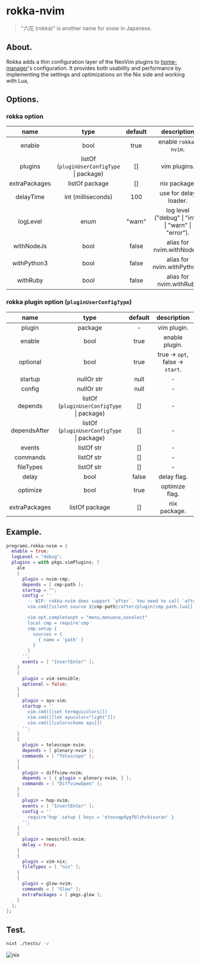 # rokka-nvim 

> "六花 (rokka)" is another name for snow in Japanese.

## About.

Rokka adds a thin configuration layer of the NeoVim plugins to [home-manager](https://github.com/nix-community/home-manager)'s configuration.
It provides both usability and performance by implementing the settings and optimizations on the Nix side and working with Lua, 

## Options.

### rokka option

| name | type | default | description |
|:-:|:-:|:-:|:-:|
| enable | bool | true | enable `rokka-nvim`. |
| plugins | listOf (`pluginUserConfigType` \| package) | [] | vim plugins. |
| extraPackages | listOf package | [] | nix package. |
| delayTime | int (milliseconds) | 100 | use for delay loader. |
| logLevel | enum | "warn" | log level ("debug" \| "info" \| "warn" \| "error"). |
| withNodeJs | bool | false | alias for nvim.withNodeJs |
| withPython3 | bool | false | alias for nvim.withPython3 |
| withRuby | bool | false | alias for nvim.withRuby |

### rokka plugin option (`pluginUserConfigType`)

| name | type | default | description |
|:-:|:-:|:-:|:-:|
| plugin | package | - | vim plugin. |
| enable | bool | true | enable plugin. |
| optional | bool | true | true -> `opt`, false -> `start`. |
| startup | nullOr str | null | - |
| config | nullOr str | null | - |
| depends | listOf (`pluginUserConfigType` \| package) | [] | - |
| dependsAfter | listOf (`pluginUserConfigType` \| package) | [] | - |
| events | listOf str | [] | - |
| commands | listOf str | [] | - |
| fileTypes | listOf str | [] | - |
| delay | bool | false | delay flag. |
| optimize | bool | true | optimize flag. |
| extraPackages | listOf package | [] | nix package. |

## Example.

```nix
programs.rokka-nvim = {
  enable = true;
  logLevel = "debug";
  plugins = with pkgs.vimPlugins; [
    ale
    {
      plugin = nvim-cmp;
      depends = [ cmp-path ];
      startup = "";
      config = ''
        -- WIP: rokka-nvim does support `after`. You need to call `after` explicitly.
        vim.cmd[[silent source ${cmp-path}/after/plugin/cmp_path.lua]]

        vim.opt.completeopt = "menu,menuone,noselect"
        local cmp = require'cmp'
        cmp.setup {
          sources = {
            { name = 'path' }
          }
        }
      '';
      events = [ "InsertEnter" ];
    }
    {
      plugin = vim-sensible;
      optional = false;
    }
    {
      plugin = ayu-vim;
      startup = ''
        vim.cmd([[set termguicolors]])
        vim.cmd([[let ayucolor="light"]])
        vim.cmd([[colorscheme ayu]])
      '';
    }
    {
      plugin = telescope-nvim;
      depends = [ plenary-nvim ];
      commands = [ "Telescope" ];
    }
    {
      plugin = diffview-nvim;
      depends = [ { plugin = plenary-nvim; } ];
      commands = [ "DiffviewOpen" ];
    }
    {
      plugin = hop-nvim;
      events = [ "InsertEnter" ];
      config = ''
        require'hop'.setup { keys = 'etovxqpdygfblzhckisuran' }
      '';
    }
    {
      plugin = neoscroll-nvim;
      delay = true;
    }
    {
      plugin = vim-nix;
      fileTypes = [ "nix" ];
    }
    {
      plugin = glow-nvim;
      commands = [ "Glow" ];
      extraPackages = [ pkgs.glow ];
    }
  ];
};
```

## Test.

```bash
nixt ./tests/ -v
```

<img alt="nix" src="https://builtwithnix.org/badge.svg">
